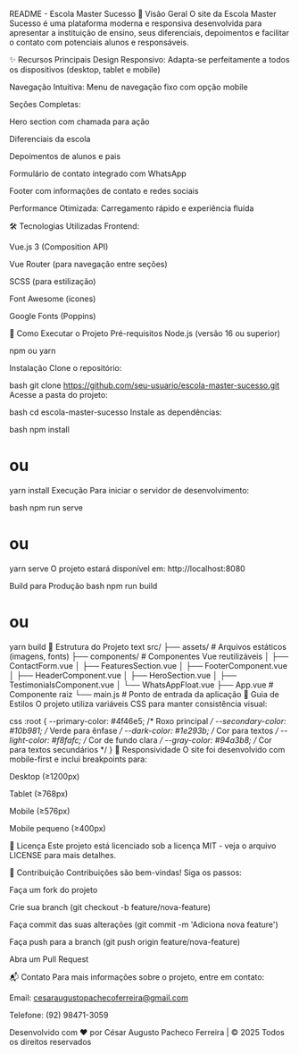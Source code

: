 README - Escola Master Sucesso
📌 Visão Geral
O site da Escola Master Sucesso é uma plataforma moderna e responsiva desenvolvida para apresentar a instituição de ensino, seus diferenciais, depoimentos e facilitar o contato com potenciais alunos e responsáveis.

✨ Recursos Principais
Design Responsivo: Adapta-se perfeitamente a todos os dispositivos (desktop, tablet e mobile)

Navegação Intuitiva: Menu de navegação fixo com opção mobile

Seções Completas:

Hero section com chamada para ação

Diferenciais da escola

Depoimentos de alunos e pais

Formulário de contato integrado com WhatsApp

Footer com informações de contato e redes sociais

Performance Otimizada: Carregamento rápido e experiência fluída

🛠 Tecnologias Utilizadas
Frontend:

Vue.js 3 (Composition API)

Vue Router (para navegação entre seções)

SCSS (para estilização)

Font Awesome (ícones)

Google Fonts (Poppins)

🚀 Como Executar o Projeto
Pré-requisitos
Node.js (versão 16 ou superior)

npm ou yarn

Instalação
Clone o repositório:

bash
git clone https://github.com/seu-usuario/escola-master-sucesso.git
Acesse a pasta do projeto:

bash
cd escola-master-sucesso
Instale as dependências:

bash
npm install
# ou
yarn install
Execução
Para iniciar o servidor de desenvolvimento:

bash
npm run serve
# ou
yarn serve
O projeto estará disponível em: http://localhost:8080

Build para Produção
bash
npm run build
# ou
yarn build
🎨 Estrutura do Projeto
text
src/
├── assets/          # Arquivos estáticos (imagens, fonts)
├── components/      # Componentes Vue reutilizáveis
│   ├── ContactForm.vue
│   ├── FeaturesSection.vue
│   ├── FooterComponent.vue
│   ├── HeaderComponent.vue
│   ├── HeroSection.vue
│   ├── TestimonialsComponent.vue
│   └── WhatsAppFloat.vue
├── App.vue          # Componente raiz
└── main.js          # Ponto de entrada da aplicação
🌈 Guia de Estilos
O projeto utiliza variáveis CSS para manter consistência visual:

css
:root {
  --primary-color: #4f46e5;       /* Roxo principal */
  --secondary-color: #10b981;     /* Verde para ênfase */
  --dark-color: #1e293b;          /* Cor para textos */
  --light-color: #f8fafc;         /* Cor de fundo clara */
  --gray-color: #94a3b8;          /* Cor para textos secundários */
}
📱 Responsividade
O site foi desenvolvido com mobile-first e inclui breakpoints para:

Desktop (≥1200px)

Tablet (≥768px)

Mobile (≥576px)

Mobile pequeno (≥400px)

📝 Licença
Este projeto está licenciado sob a licença MIT - veja o arquivo LICENSE para mais detalhes.

🤝 Contribuição
Contribuições são bem-vindas! Siga os passos:

Faça um fork do projeto

Crie sua branch (git checkout -b feature/nova-feature)

Faça commit das suas alterações (git commit -m 'Adiciona nova feature')

Faça push para a branch (git push origin feature/nova-feature)

Abra um Pull Request

📬 Contato
Para mais informações sobre o projeto, entre em contato:

Email: cesaraugustopachecoferreira@gmail.com

Telefone: (92) 98471-3059

Desenvolvido com ❤️ por César Augusto Pacheco Ferreira | © 2025 Todos os direitos reservados